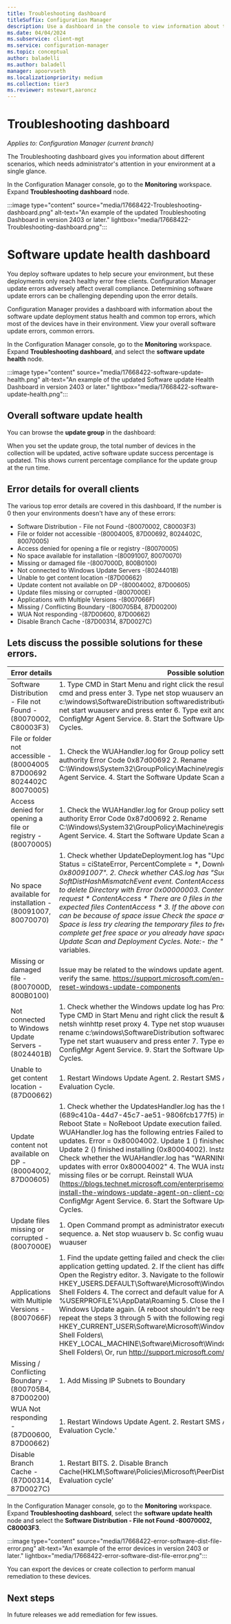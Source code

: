 ```yaml
---
title: Troubleshooting dashboard
titleSuffix: Configuration Manager
description: Use a dashboard in the console to view information about the software update health status of clients in your environment.
ms.date: 04/04/2024
ms.subservice: client-mgt
ms.service: configuration-manager
ms.topic: conceptual
author: baladelli
ms.author: baladell
manager: apoorvseth
ms.localizationpriority: medium
ms.collection: tier3
ms.reviewer: mstewart,aaroncz 
---
```


# Troubleshooting dashboard

*Applies to: Configuration Manager (current branch)*

<!--17668422 -->

The Troubleshooting dashboard gives you information about different scenarios, which needs administrator's attention in your environment at a single glance.

In the Configuration Manager console, go to the **Monitoring** workspace. Expand **Troubleshooting dashboard** node.

:::image type="content" source="media/17668422-Troubleshooting-dashboard.png" alt-text="An example of the updated Troubleshooting Dashboard in version 2403 or later." lightbox="media/17668422-Troubleshooting-dashboard.png":::

# Software update health dashboard

You deploy software updates to help secure your environment, but these deployments only reach healthy error free clients. Configuration Manager update errors adversely affect overall compliance. Determining software update errors can be challenging depending upon the error details.

Configuration Manager provides a dashboard with information about the software update deployment status health and common top errors, which most of the devices have in their environment. View your overall software update errors, common errors. 

In the Configuration Manager console, go to the **Monitoring** workspace. Expand **Troubleshooting dashboard**, and select the **software update health** node.

:::image type="content" source="media/17668422-software-update-health.png" alt-text="An example of the updated Software update Health Dashboard in version 2403 or later." lightbox="media/17668422-software-update-health.png":::

## Overall software update health

You can browse the **update group** in the dashboard:

When you set the update group, the total number of devices in the collection will be updated, active software update success percentage is updated. This shows current percentage compliance for the update group at the run time.

## Error details for overall clients

The various top error details are covered in this dashboard, If the number is 0 then your environments doesn't have any of these errors:

- Software Distribution - File not Found       -(80070002, C80003F3) 
- File or folder not accessible                -(80004005, 87D00692, 8024402C, 80070005)  
- Access denied for opening a file or registry -(80070005) 
- No space available for installation          -(80091007, 80070070) 
- Missing or damaged file                      -(8007000D, 800B0100)  
- Not connected to Windows Update Servers      -(8024401B) 
- Unable to get content location               -(87D00662) 
- Update content not available on DP           -(80004002, 87D00605)  
- Update files missing or corrupted            -(8007000E) 
- Applications with Multiple Versions          -(8007066F) 
- Missing / Conflicting Boundary               -(800705B4, 87D00200)
- WUA Not responding                           -(87D00600, 87D00662)
- Disable Branch Cache                         -(87D00314, 87D0027C) 

## Lets discuss the possible solutions for these errors.

| Error details | Possible solution |
|---------|---------|
| Software Distribution - File not Found -(80070002, C80003F3)                                | 1.  Type CMD in Start Menu and right click the result & run as administrator 2. Type cmd and press enter 3. Type net stop wuauserv and press enter 4. Type rename c:\windows\SoftwareDistribution softwaredistribution.old and press enter 5. Type net start wuauserv and press enter 6. Type exit and press enter 7. Restart the ConfigMgr Agent Service. 8. Start the Software Update Scan and Deployment Cycles. |
| File or folder not accessible - (80004005 87D00692 8024402C 80070005)                       | 1. Check the WUAHandler.log for Group policy settings were overwritten by a higher authority Error Code 0x87d00692 2. Rename C:\Windows\System32\GroupPolicy\Machine\registry.pol 3. Restart the ConfigMgr Agent Service. 4. Start the Software Update Scan and Deployment Cycles. |
| Access denied for opening a file or registry - (80070005)                                   | 1. Check the WUAHandler.log for Group policy settings were overwritten by a higher authority Error Code 0x87d00692 2. Rename C:\Windows\System32\GroupPolicy\Machine\registry.pol 3. Restart the ConfigMgr Agent Service. 4. Start the Software Update Scan and Deployment Cycles. |
| No space available for installation -(80091007, 80070070)                                   | 1. Check whether UpdateDeployment.log has "Update (Site_*/SUM_*) Progress: Status = ciStateError, PercentComplete = *, DownloadSize = *, Result = 0x80091007". 2. Check whether CAS.log has "Successfully raised SoftDistHashMismatchEvent event. ContentAccess * Error: DeleteDirectory:- Failed to delete Directory with Error 0x00000003. ContentAccess * Releasing content request * ContentAccess * There are 0 files in the directory compared to * expected files ContentAccess * 3. If the above conditions are true, then the issue can be because of space issue Check the space available in the disk. 4. If the Space is less try clearing the temporary files to free up space. 5.  Once you complete get free space or you already have space available Start the Software Update Scan and Deployment Cycles. Note:- the "*" in the log references are variables. |
| Missing or damaged file -(8007000D, 800B0100)                                    | Issue may be related to the windows update agent. Run the Update readiness tool to verify the same.  https://support.microsoft.com/en-in/help/971058/how-do-i-reset-windows-update-components |
| Not connected to Windows Update Servers -(8024401B)                              | 1. Check whether the Windows update log has Proxy specified. If yes continue. 2. Type CMD in Start Menu and right click the result & run as administrator 3. Type  netsh winhttp reset proxy 4. Type net stop wuauserv and press enter 5. Type rename c:\windows\SoftwareDistribution softwaredistribution.old and press enter 6. Type net start wuauserv and press enter 7. Type exit and press enter 8. Restart the ConfigMgr Agent Service. 9. Start the Software Update Scan and Deployment Cycles. |
| Unable to get content location -(87D00662)                                       | 1. Restart Windows Update Agent. 2. Restart SMS Agent. 3. Initiate the Update Evaluation Cycle. |
| Update content not available on DP -(80004002, 87D00605)                         | 1.  Check whether the UpdatesHandler.log has the following entries. WSUS update (689c410a-44d7-45c7-ae51-9806fcb177f5) installation result = 0x80004002, Reboot State = NoReboot Update execution failed. 2. Check whether the WUAHandler.log has the following entries Failed to get final installation result of updates. Error = 0x80004002. Update 1 (<unique update ID>) finished installing (0x80004002). Update 2 (<unique update ID>) finished installing (0x80004002). Installation of updates completed. 3. Check whether the WUAHandler.log has "WARNING: WU client failed to install updates with error 0x80004002" 4. The WUA installation on the client might be missing files or be corrupt. Reinstall WUA (https://blogs.technet.microsoft.com/enterprisemobility/2014/07/14/how-to-install-the-windows-update-agent-on-client-computers/) 5. Restart the ConfigMgr Agent Service. 6. Start the Software Update Scan and Deployment Cycles.  |
| Update files missing or corrupted -(8007000E)                                    | 1. Open Command prompt as administrator execute the commands on the given sequence. a. Net stop wuauserv b. Sc config wuauserv type= own c. Net start wuauser |
| Applications with Multiple Versions -(8007066F)                                  | 1. Find the update getting failed and check the client has different versions of the application getting updated. 2. If the client has different versions of the application Open the Registry editor. 3. Navigate to the following registry keys HKEY_USERS\.DEFAULT\Software\Microsoft\Windows\CurrentVersion\Explorer\User Shell Folders 4. The correct and default value for AppData should be: %USERPROFILE%\AppData\Roaming 5. Close the Registry editor, and try again Windows Update again. (A reboot shouldn't be required.) 6. If the problem persists, repeat the steps 3 through 5 with the following registry keys: HKEY_CURRENT_USER\Software\Microsoft\Windows\CurrentVersion\Explorer\User Shell Folders\ HKEY_LOCAL_MACHINE\Software\Microsoft\Windows\CurrentVersion\Explorer\User Shell Folders\  Or, run http://support.microsoft.com/kb/886549 in place of Step # 6. | 
| Missing / Conflicting Boundary -(800705B4, 87D00200)                             | 1. Add Missing IP Subnets to Boundary |
| WUA Not responding -(87D00600, 87D00662)                                         | 1. Restart Windows Update Agent. 2. Restart SMS Agent. 3. Initiate the Update Evaluation Cycle.' |
| Disable Branch Cache -(87D00314, 87D0027C)                                       | 1. Restart BITS. 2. Disable Branch Cache(HKLM\Software\Policies\Microsoft\PeerDist\Service. 3. Start the Update Evaluation cycle' |

In the Configuration Manager console, go to the **Monitoring** workspace. Expand **Troubleshooting dashboard**, select the **software update health** node and select the **Software Distribution - File not Found -80070002, C80003F3**.

:::image type="content" source="media/17668422-error-software-dist-file-error.png" alt-text="An example of the error devices in version 2403 or later." lightbox="media/17668422-error-software-dist-file-error.png":::

You can export the devices or create collection to perform manual remediation to these devices.

## Next steps

In future releases we add remediation for few issues. 
